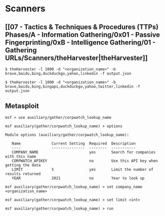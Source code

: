 # Scanners

## [[07 - Tactics & Techniques & Procedures (TTPs) Phases/A - Information Gathering/0x01 - Passive Fingerprinting/0xB - Intelligence Gathering/01 - Gathering URLs/Scanners/theHarvester|theHarvester]]

```
$ theHarvester -l 1000 -d "<organization_name>" -b brave,baidu,bing,duckduckgo,yahoo,linkedin -f output.json

$ theHarvester -l 1000 -d "<organization_name>" -b brave,baidu,bing,bingapi,duckduckgo,yahoo,twitter,linkedin -f output.json
```

## Metasploit

```
msf > use auxiliary/gather/corpwatch_lookup_name

msf auxiliary(gather/corpwatch_lookup_name) > options

Module options (auxiliary/gather/corpwatch_lookup_name):

   Name              Current Setting  Required  Description
   ----              ---------------  --------  -----------
   COMPANY_NAME                       yes       Search for companies with this name
   CORPWATCH_APIKEY                   no        Use this API key when getting the data
   LIMIT             5                yes       Limit the number of results returned
   YEAR              2021             no        Year to look up

msf auxiliary(gather/corpwatch_lookup_name) > set company_name <organization_name>

msf auxiliary(gather/corpwatch_lookup_name) > set limit <int>

msf auxiliary(gather/corpwatch_lookup_name) > run
```